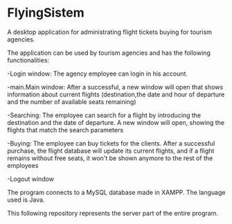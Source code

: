 # FlyingSistem

A desktop application for administrating flight tickets buying for tourism agencies.

The application can be used by tourism agencies and has the following functionalities:

-Login window: The agency employee can login in his account.

-main.Main window: After a successful, a new window will open that shows information about current flights (destination,the date and hour of departure and the number of available seats remaining)

-Searching: The employee can search for a flight by introducing the destination and the date of departure. A new window will open, showing the flights that match the search parameters

-Buying: The employee can buy tickets for the clients. After a successful purchase, the flight database will update its current flights, and if a flight remains without free seats, it won't be shown anymore to the rest of the employees

-Logout window

The program connects to a MySQL database made in XAMPP. The language used is Java.


This following repository represents the server part of the entire program.

